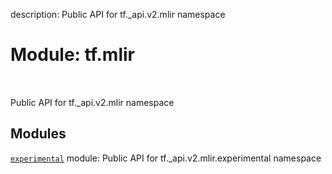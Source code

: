 description: Public API for tf._api.v2.mlir namespace

<div itemscope itemtype="http://developers.google.com/ReferenceObject">
<meta itemprop="name" content="tf.mlir" />
<meta itemprop="path" content="Stable" />
</div>

# Module: tf.mlir

<!-- Insert buttons and diff -->

<table class="tfo-notebook-buttons tfo-api nocontent" align="left">

</table>



Public API for tf._api.v2.mlir namespace



## Modules

[`experimental`](../tf/mlir/experimental.md) module: Public API for tf._api.v2.mlir.experimental namespace


